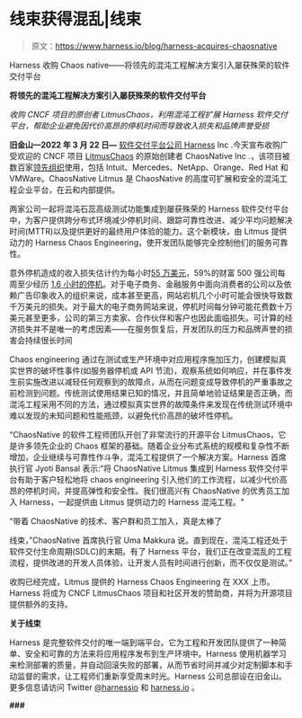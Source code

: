 # 线束获得混乱|线束

> 原文：<https://www.harness.io/blog/harness-acquires-chaosnative>

Harness 收购 Chaos native——将领先的混沌工程解决方案引入屡获殊荣的软件交付平台

**将领先的混沌工程解决方案引入屡获殊荣的软件交付平台**

*收购 CNCF 项目的原创者 LitmusChaos，利用混沌工程扩展 Harness 软件交付平台，帮助企业避免因代价高昂的停机时间而导致收入损失和品牌声誉受损*

**旧金山—2022 年 3 月 22 日—** [软件交付平台公司 Harness](https://harness.io/) Inc .今天宣布收购广受欢迎的 CNCF 项目 [LitmusChaos](https://litmuschaos.io/) 的原始创建者 ChaosNative Inc .，该项目被数百家[领先组织](https://github.com/litmuschaos/litmus/blob/master/ADOPTERS.md)使用，包括 Intuit、Mercedes、NetApp、Orange、Red Hat 和 VMWare。ChaosNative Litmus 是 ChaosNative 的高度可扩展和安全的混沌工程企业平台，在云和内部提供。

两家公司一起将混沌石蕊高级测试功能集成到屡获殊荣的 Harness 软件交付平台中，为客户提供跨分布式环境减少停机时间、跟踪可靠性改进、减少平均问题解决时间(MTTR)以及提供更好的最终用户体验的能力。这个新模块，由 Litmus 提供动力的 Harness Chaos Engineering，使开发团队能够完全控制他们的服务可靠性。

意外停机造成的收入损失估计约为每小时[55 万美元](https://www.vertiv.com/globalassets/documents/reports/2016-cost-of-data-center-outages-11-11_51190_1.pdf)，59%的财富 500 强公司每周至少经历 [1.6 小时的停机](https://businesscomputingworld.co.uk/assessing-the-financial-impact-of-downtime/)。对于电子商务、金融服务中面向消费者的公司以及依赖广告印象收入的组织来说，成本甚至更高，网站宕机几个小时可能会很快导致数千万美元的损失。对于最大的电子商务网站来说，停机时间每分钟可能花费数十万美元甚至更多，公司的第三方卖家、合作伙伴和客户也因此面临损失。可计算的经济损失并不是唯一的考虑因素——在服务恢复后，开发团队的压力和品牌声誉的损害会持续很长时间

Chaos engineering 通过在测试或生产环境中对应用程序施加压力，创建模拟真实世界的破坏性事件(如服务器停机或 API 节流)，观察系统如何响应，并在事件发生前实施改进以减轻任何观察到的故障点，从而在问题变成导致停机的严重事故之前检测到问题。传统测试使用结果已知的情况，并且简单地验证结果是否正确，而混沌工程采用不同的方法，通过模拟真实世界的故障条件来发现在传统测试环境中难以发现的未知问题和性能瓶颈，以避免代价高昂的破坏性停机。

“ChaosNative 的软件工程师团队开创了非常流行的开源平台 LitmusChaos，它是许多领先企业的 Chaos 框架的基础。随着企业分布式系统的规模和复杂性不断增加，企业继续与可靠性作斗争，混沌工程提供了一个解决方案。Harness 首席执行官 Jyoti Bansal 表示:“将 ChaosNative Litmus 集成到 Harness 软件交付平台有助于客户轻松地将 chaos engineering 引入他们的工作流程，以减少代价高昂的停机时间，并提高弹性和安全性。我们很高兴有 ChaosNative 的优秀员工加入 Harness，一起提供由 Litmus 提供动力的 Harness 混沌工程。"

“带着 ChaosNative 的技术、客户群和员工加入，真是太棒了

线束，”ChaosNative 首席执行官 Uma Makkura 说。直到现在，混沌工程还处于软件交付生命周期(SDLC)的末期。有了 Harness 平台，我们正在改变混乱的工程流程，提供改进的开发人员体验，让开发人员有时间进行创新，而不仅仅是测试。”

收购已经完成，Litmus 提供的 Harness Chaos Engineering 在 XXX 上市。Harness 将成为 CNCF LitmusChaos 项目和社区开发的赞助商，并将为开源项目提供额外的支持。

**关于线束**

Harness 是完整软件交付的唯一端到端平台。它为工程和开发团队提供了一种简单、安全和可靠的方法来将应用程序发布到生产环境中。Harness 使用机器学习来检测部署的质量，并自动回滚失败的部署，从而节省时间并减少对定制脚本和手动监督的需求，让工程师们重新享受周末时光。Harness 公司总部设在旧金山。更多信息请访问 Twitter [@harnessio](https://twitter.com/harnessio) 和 [harness.io](https://harness.io/) 。

**###**